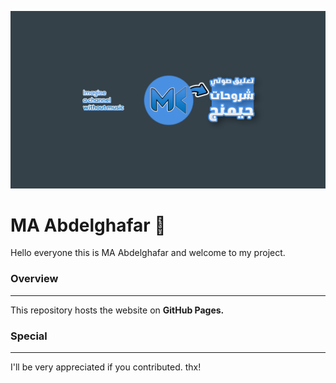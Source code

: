 ![](/img/banner.png)

# MA Abdelghafar 👋

Hello everyone this is MA Abdelghafar and welcome to my project.

### Overview
---
This repository hosts the website on **GitHub Pages.**

### Special
---
I'll be very appreciated if you contributed. thx!